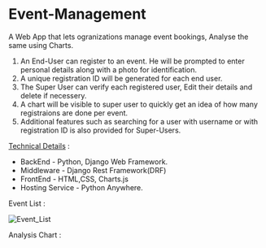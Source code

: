 # Event-Management
A Web App that lets ogranizations manage event bookings, Analyse the same using Charts.</br>

1. An End-User can register to an event. He will be prompted to enter personal details along with a photo for identification.</br>
2. A unique registration ID will be generated for each end user.</br>
3. The Super User can verify each registered user, Edit their details and delete if necessery.</br>
4. A chart will be visible to super user to quickly get an idea of how many registraions are done per event.</br>
5. Additional features such as searching for a user with username or with registration ID is also provided for Super-Users.

<u>Technical Details</u> :</br>
* BackEnd - Python, Django Web Framework.<br/>
* Middleware - Django Rest Framework(DRF)</br>
* FrontEnd - HTML,CSS, Charts.js </br>
* Hosting Service - Python Anywhere.

Event List : 

![Event_List](https://github.com/Aditya-sairam/Event-Management/assets/37501823/b58f0704-01ac-43ba-b4df-e59662ba755f)

Analysis Chart : 

